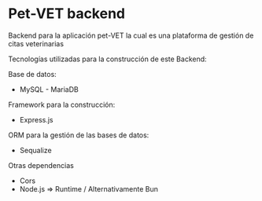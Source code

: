 # Pet-VET backend

Backend para la aplicación pet-VET la cual es una plataforma de gestión de citas veterinarias

Tecnologías utilizadas para la construcción de este Backend:

Base de datos:

- MySQL - MariaDB

Framework para la construcción:

- Express.js

ORM para la gestión de las bases de datos:

- Sequalize

Otras dependencias

- Cors
- Node.js => Runtime / Alternativamente Bun
